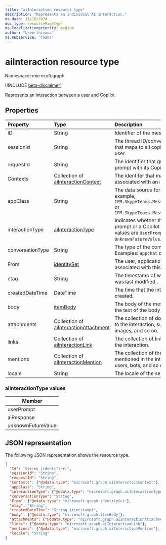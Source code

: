 ```yaml
---
title: "aiInteraction resource type"
description: "Represents an individual AI Interaction."
ms.date: 11/18/2024
doc_type: resourcePageType
ms.localizationpriority: medium
author: "bkeerthivasa"
ms.subservice: "teams"
---
```


# aiInteraction resource type

Namespace: microsoft.graph

[!INCLUDE [beta-disclaimer](../../includes/beta-disclaimer.md)]

Represents an interaction between a user and Copilot.

## Properties

| Property   | Type | Description |
|:---------------|:--------|:----------|
| ID | String | Identifier of the message. |
| sessionId | String | The thread ID/conversation identifier that maps to all copilot sessions for the user. |
| requestId | String | The identifier that groups a user prompt with its Copilot response. |
| Contexts | Collection of [aiInteractionContext](../resources/aiinteractioncontext.md) | The identifer that maps to all contexts associated with an interaction. |
| appClass | String | The data source for Copilot data. For example, `IPM.SkypeTeams.Message.Copilot.Excel` or `IPM.SkypeTeams.Message.Copilot.Loop` |
| interactionType | [aiInteractionType](#aiInteractionType-values) | Indicates whether the interaction is a prompt or a Copilot response. Possible values are `UserPrompt`, `AiResponse`, or `UnknownFutureValue`. |
| conversationType | String | The type of the conversation. Examples: `appchat` or `bizchat`. |
| From | [identitySet](../resources/identityset.md)  | The user, application, or device that is associated with this interaction. |
| etag | String | The timestamp of when the interaction was last modified.. |
| createdDateTime | DateTime | The time that the interaction was created. |
| body | [itemBody](../resources/itembody.md) | The body of the message, including the text of the body and its body type. |
| attachments | Collection of [aiInteractionAttachment](../resources/aiinteractionattachment.md) | The collection of documents attached to the interaction, such as cards, images, and so on. |
| links | Collection of [aiInteractionLink](../resources/aiinteractionlink.md) | The collection of links that appear in the interaction. |
| mentions | Collection of [aiInteractionMention](../resources/aiinteractionmention.md) | The collection of the entities that were mentioned in the interaction, including users, bots, and so on. |
| locale | String | The locale of the sender. |

### aiInteractionType values

| Member |
| ------------------ |
| userPrompt |
| aiResponse |
| unknownFutureValue |

## JSON representation

The following JSON representation shows the resource type.

<!--{
  "blockType": "resource",
  "optionalProperties": [],
  "keyProperty": "id",
  "baseType": "microsoft.graph.entity",
  "@odata.type": "microsoft.graph.aiInteraction"
}-->

```json
{
  "Id": "String (identifier)",
  "sessionId": "String",
  "requestId": "String",
  "Contexts": {"@odata.type": "microsoft.graph.aiInteractionContext"},
  "appClass": "String",
  "interactionType": {"@odata.type": "microsoft.graph.aiInteractionType"},
  "conversationType": "String",
  "From": {"@odata.type": "microsoft.graph.identitySet"},
  "etag": "String",
  "createdDateTime": "String (timestamp)",
  "body": {"@odata.type": "microsoft.graph.itemBody"},
  "attachments": {"@odata.type": "microsoft.graph.aiInteractionAttachment"},
  "links": {"@odata.type": "microsoft.graph.aiInteractionLink"},
  "mentions": {"@odata.type": "microsoft.graph.aiInteractionMention"},
  "locale": "String"
}
```
